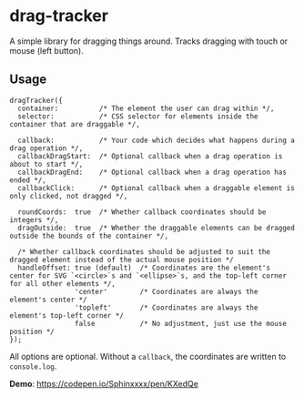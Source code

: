 # drag-tracker

A simple library for dragging things around. Tracks dragging with touch or mouse (left button).

## Usage ##

    dragTracker({
      container:          /* The element the user can drag within */,
      selector:           /* CSS selector for elements inside the container that are draggable */,
      
      callback:           /* Your code which decides what happens during a drag operation */,
      callbackDragStart:  /* Optional callback when a drag operation is about to start */,
      callbackDragEnd:    /* Optional callback when a drag operation has ended */,
      callbackClick:      /* Optional callback when a draggable element is only clicked, not dragged */,
      
      roundCoords:  true  /* Whether callback coordinates should be integers */,
      dragOutside:  true  /* Whether the draggable elements can be dragged outside the bounds of the container */,

      /* Whether callback coordinates should be adjusted to suit the dragged element instead of the actual mouse position */
      handleOffset: true (default)  /* Coordinates are the element's center for SVG `<circle>`s and `<ellipse>`s, and the top-left corner for all other elements */,
                    'center'        /* Coordinates are always the element's center */
                    'topleft'       /* Coordinates are always the element's top-left corner */
                    false           /* No adjustment, just use the mouse position */
    });

All options are optional. Without a `callback`, the coordinates are written to `console.log`.

**Demo**: https://codepen.io/Sphinxxxx/pen/KXedQe
